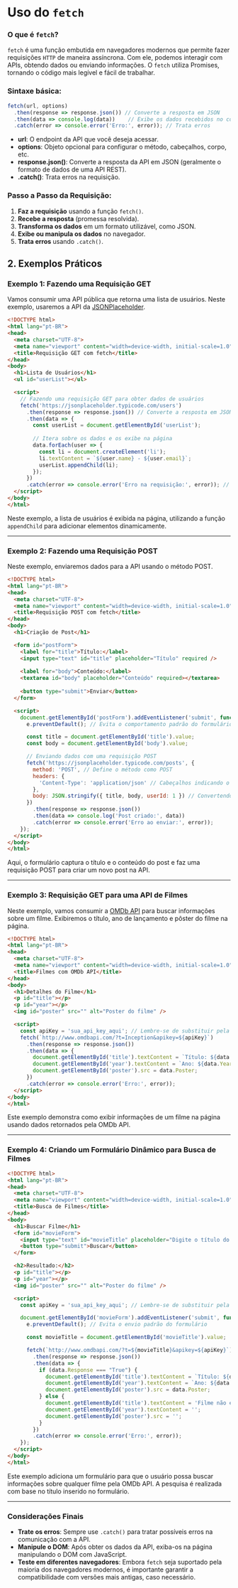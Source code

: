 # Uso do `fetch`

### **O que é `fetch`?**

`fetch` é uma função embutida em navegadores modernos que permite fazer requisições `HTTP` de maneira assíncrona. Com ele, podemos interagir com APIs, obtendo dados ou enviando informações. O `fetch` utiliza Promises, tornando o código mais legível e fácil de trabalhar.

### **Sintaxe básica:**

```javascript
fetch(url, options)
  .then(response => response.json()) // Converte a resposta em JSON
  .then(data => console.log(data))    // Exibe os dados recebidos no console
  .catch(error => console.error('Erro:', error)); // Trata erros
```

- **url**: O endpoint da API que você deseja acessar.
- **options**: Objeto opcional para configurar o método, cabeçalhos, corpo, etc.
- **response.json()**: Converte a resposta da API em JSON (geralmente o formato de dados de uma API REST).
- **.catch()**: Trata erros na requisição.

### **Passo a Passo da Requisição:**

1. **Faz a requisição** usando a função `fetch()`.
2. **Recebe a resposta** (promessa resolvida).
3. **Transforma os dados** em um formato utilizável, como JSON.
4. **Exibe ou manipula os dados** no navegador.
5. **Trata erros** usando `.catch()`.

## 2. Exemplos Práticos

### Exemplo 1: Fazendo uma Requisição GET

Vamos consumir uma API pública que retorna uma lista de usuários. Neste exemplo, usaremos a API da [JSONPlaceholder](https://jsonplaceholder.typicode.com).

```html
<!DOCTYPE html>
<html lang="pt-BR">
<head>
  <meta charset="UTF-8">
  <meta name="viewport" content="width=device-width, initial-scale=1.0">
  <title>Requisição GET com fetch</title>
</head>
<body>
  <h1>Lista de Usuários</h1>
  <ul id="userList"></ul>

  <script>
    // Fazendo uma requisição GET para obter dados de usuários
    fetch('https://jsonplaceholder.typicode.com/users')
      .then(response => response.json()) // Converte a resposta em JSON
      .then(data => {
        const userList = document.getElementById('userList');
        
        // Itera sobre os dados e os exibe na página
        data.forEach(user => {
          const li = document.createElement('li');
          li.textContent = `${user.name} - ${user.email}`;
          userList.appendChild(li);
        });
      })
      .catch(error => console.error('Erro na requisição:', error)); // Tratamento de erros
  </script>
</body>
</html>
```

Neste exemplo, a lista de usuários é exibida na página, utilizando a função `appendChild` para adicionar elementos dinamicamente.

---

### Exemplo 2: Fazendo uma Requisição POST

Neste exemplo, enviaremos dados para a API usando o método POST.

```html
<!DOCTYPE html>
<html lang="pt-BR">
<head>
  <meta charset="UTF-8">
  <meta name="viewport" content="width=device-width, initial-scale=1.0">
  <title>Requisição POST com fetch</title>
</head>
<body>
  <h1>Criação de Post</h1>

  <form id="postForm">
    <label for="title">Título:</label>
    <input type="text" id="title" placeholder="Título" required />
    
    <label for="body">Conteúdo:</label>
    <textarea id="body" placeholder="Conteúdo" required></textarea>
    
    <button type="submit">Enviar</button>
  </form>

  <script>
    document.getElementById('postForm').addEventListener('submit', function (e) {
      e.preventDefault(); // Evita o comportamento padrão do formulário

      const title = document.getElementById('title').value;
      const body = document.getElementById('body').value;

      // Enviando dados com uma requisição POST
      fetch('https://jsonplaceholder.typicode.com/posts', {
        method: 'POST', // Define o método como POST
        headers: {
          'Content-Type': 'application/json' // Cabeçalhos indicando o formato dos dados enviados
        },
        body: JSON.stringify({ title, body, userId: 1 }) // Convertendo o objeto para JSON
      })
        .then(response => response.json())
        .then(data => console.log('Post criado:', data))
        .catch(error => console.error('Erro ao enviar:', error));
    });
  </script>
</body>
</html>
```

Aqui, o formulário captura o título e o conteúdo do post e faz uma requisição POST para criar um novo post na API.

---

### Exemplo 3: Requisição GET para uma API de Filmes

Neste exemplo, vamos consumir a [OMDb API](http://www.omdbapi.com/) para buscar informações sobre um filme. Exibiremos o título, ano de lançamento e pôster do filme na página.

```html
<!DOCTYPE html>
<html lang="pt-BR">
<head>
  <meta charset="UTF-8">
  <meta name="viewport" content="width=device-width, initial-scale=1.0">
  <title>Filmes com OMDb API</title>
</head>
<body>
  <h1>Detalhes do Filme</h1>
  <p id="title"></p>
  <p id="year"></p>
  <img id="poster" src="" alt="Poster do filme" />

  <script>
    const apiKey = 'sua_api_key_aqui'; // Lembre-se de substituir pela sua chave de API
    fetch(`http://www.omdbapi.com/?t=Inception&apikey=${apiKey}`)
      .then(response => response.json())
      .then(data => {
        document.getElementById('title').textContent = `Título: ${data.Title}`;
        document.getElementById('year').textContent = `Ano: ${data.Year}`;
        document.getElementById('poster').src = data.Poster;
      })
      .catch(error => console.error('Erro:', error));
  </script>
</body>
</html>
```

Este exemplo demonstra como exibir informações de um filme na página usando dados retornados pela OMDb API.

---

### Exemplo 4: Criando um Formulário Dinâmico para Busca de Filmes

```html
<!DOCTYPE html>
<html lang="pt-BR">
<head>
  <meta charset="UTF-8">
  <meta name="viewport" content="width=device-width, initial-scale=1.0">
  <title>Busca de Filmes</title>
</head>
<body>
  <h1>Buscar Filme</h1>
  <form id="movieForm">
    <input type="text" id="movieTitle" placeholder="Digite o título do filme" required />
    <button type="submit">Buscar</button>
  </form>

  <h2>Resultado:</h2>
  <p id="title"></p>
  <p id="year"></p>
  <img id="poster" src="" alt="Poster do filme" />

  <script>
    const apiKey = 'sua_api_key_aqui'; // Lembre-se de substituir pela sua chave de API

    document.getElementById('movieForm').addEventListener('submit', function (e) {
      e.preventDefault(); // Evita o envio padrão do formulário

      const movieTitle = document.getElementById('movieTitle').value;

      fetch(`http://www.omdbapi.com/?t=${movieTitle}&apikey=${apiKey}`)
        .then(response => response.json())
        .then(data => {
          if (data.Response === "True") {
            document.getElementById('title').textContent = `Título: ${data.Title}`;
            document.getElementById('year').textContent = `Ano: ${data.Year}`;
            document.getElementById('poster').src = data.Poster;
          } else {
            document.getElementById('title').textContent = 'Filme não encontrado';
            document.getElementById('year').textContent = '';
            document.getElementById('poster').src = '';
          }
        })
        .catch(error => console.error('Erro:', error));
    });
  </script>
</body>
</html>
```

Este exemplo adiciona um formulário para que o usuário possa buscar informações sobre qualquer filme pela OMDb API. A pesquisa é realizada com base no título inserido no formulário.

---

### Considerações Finais

- **Trate os erros**: Sempre use `.catch()` para tratar possíveis erros na comunicação com a API.
- **Manipule o DOM**: Após obter os dados da API, exiba-os na página manipulando o DOM com JavaScript.
- **Teste em diferentes navegadores**: Embora `fetch` seja suportado pela maioria dos navegadores modernos, é importante garantir a compatibilidade com versões mais antigas, caso necessário.
